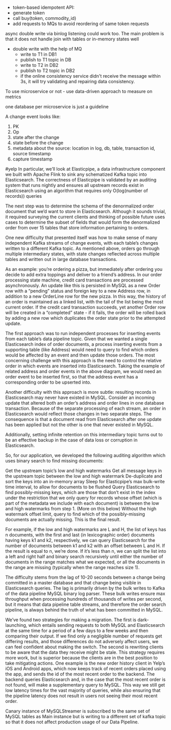 * token-based idempotent API:
 * generate token
 * call buy(token, commodity_id)
 * add requests to MQs to avoid reordering of same token requests

async double write via binlog listening could work too. The main problem is that it does not handle join with tables or in-memory states well

* double write with the help of MQ
  * write to T1 in DB1
  * publish to T1 topic in DB
  * write to T2 in DB2
  * publish to T2 topic in DB2
  * if the online consistency service didn't receive the message within 3s, it will try validating and repairing data consistency.

To use microservice or not - use data-driven approach to measure on metrics

one database per microservice is just a guideline


A change event looks like:

1. PK
2. Op
3. state after the change
4. state before the change
5. metadata about the source: location in log, db, table, transaction id, source timestamp
6. capture timestamp

#yelp
In particular, we’ll look at Elasticpipe, a data infrastructure component we built with Apache Flink to sink any schematized Kafka topic into Elasticsearch. The correctness of Elasticpipe is validated by an auditing system that runs nightly and ensures all upstream records exist in Elasticsearch using an algorithm that requires only O(log(number of records)) queries

The next step was to determine the schema of the denormalized order document that we’d want to store in Elasticsearch. Although it sounds trivial, it required surveying the current clients and thinking of possible future uses cases to determine the subset of fields that would form the denormalized order from over 15 tables that store information pertaining to orders.

One new difficulty that presented itself was how to make sense of many independent Kafka streams of change events, with each table’s changes written to a different Kafka topic. As mentioned above, orders go through multiple intermediary states, with state changes reflected across multiple tables and written out in large database transactions.

As an example: you’re ordering a pizza, but immediately after ordering you decide to add extra toppings and deliver to a friend’s address. In our order processing state machine, credit card transactions are processed asynchronously. An update like this is persisted in MySQL as a new Order row with a “pending” status and foreign key to a new Address row, in addition to a new OrderLine row for the new pizza. In this way, the history of an order is maintained as a linked list, with the tail of the list being the most current order. If the credit card transaction succeeds, yet another Order row will be created in a “completed” state - if it fails, the order will be rolled back by adding a new row which duplicates the order state prior to the attempted update.

The first approach was to run independent processes for inserting events from each table’s data pipeline topic. Given that we wanted a single Elasticsearch index of order documents, a process inserting events from a supporting table (like Address) would need to query to find which orders would be affected by an event and then update those orders. The most concerning challenge with this approach is the need to control the relative order in which events are inserted into Elasticsearch. Taking the example of related address and order events in the above diagram, we would need an order event to be inserted first, so that the address event has a corresponding order to be upserted into.

Another difficulty with this approach is more subtle: resulting records in Elasticsearch may never have existed in MySQL. Consider an incoming update that altered both an order’s address and order lines in one database transaction. Because of the separate processing of each stream, an order in Elasticsearch would reflect those changes in two separate steps. The consequence is that a document read from Elasticsearch after one update has been applied but not the other is one that never existed in MySQL.

Additionally, setting infinite retention on this intermediary topic turns out to be an effective backup in the case of data loss or corruption in Elasticsearch.

So, for our application, we developed the following auditing algorithm which uses binary search to find missing documents:

Get the upstream topic’s low and high watermarks
Get all message keys in the upstream topic between the low and high watermark
De-duplicate and sort the keys into an in-memory array
Sleep for Elasticpipe’s max bulk-write time interval, to allow for documents to be flushed
Query Elasticsearch to find possibly-missing keys, which are those that don’t exist in the index under the restriction that we only query for records whose offset (which is part of the metadata we include with each document) is between the low and high watermarks from step 1. (More on this below)
Without the high watermark offset limit, query to find which of the possibly-missing documents are actually missing. This is the final result.

For example, if the low and high watermarks are L and H, the list of keys has n documents, with the first and last (in lexicographic order) documents having keys k1 and k2, respectively, we can query Elasticsearch for the number of documents between k1 and k2 with an offset between L and H. If the result is equal to n, we’re done. If it’s less than n, we can split the list into a left and right half and binary search recursively until either the number of documents in the range matches what we expected, or all the documents in the range are missing (typically when the range reaches size 1).

The difficulty stems from the lag of 10-20 seconds between a change being committed in a master database and that change being visible in Elasticsearch queries. The lag is primarily driven by the bulk writes to Kafka of the data pipeline MySQL binary log parser. These bulk writes ensure max throughput when processing hundreds of thousands of writes per second, but it means that data pipeline table streams, and therefore the order search pipeline, is always behind the truth of what has been committed in MySQL.

We’ve found two strategies for making a migration. The first is dark-launching, which entails sending requests to both MySQL and Elasticsearch at the same time for a period of a few days to a few weeks and then comparing their output. If we find only a negligible number of requests get differing results, and those differences do not adversely affect users, we can feel confident about making the switch. The second is rewriting clients to be aware that the data they receive might be stale. This strategy requires more work, but is superior because the clients are in the best position to take mitigating actions. One example is the new order history client in Yelp’s iOS and Android apps, which now keeps track of recent orders placed using the app, and sends the id of the most recent order to the backend. The backend queries Elasticsearch and, in the case that the most recent order is not found, will make a supplementary query to MySQL. This way we still get low latency times for the vast majority of queries, while also ensuring that the pipeline latency does not result in users not seeing their most recent order.

Canary instance of MySQLStreamer is subscribed to the same set of MySQL tables as Main instance but is writing to a different set of kafka topic so that it does not affect production usage of our Data Pipeline.
